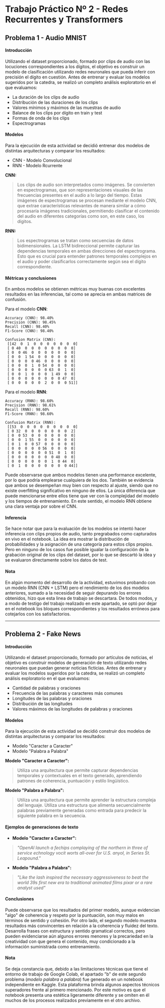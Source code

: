 # Trabajo Práctico Nº 2 - Redes Recurrentes y Transformers

## Problema 1 - Audio MNIST

#### Introducción

Utilizando el dataset proporcionado, formado por clips de audio con las locuciones correspondientes a los dígitos, el objetivo es construir un modelo de clasificación utilizando redes neuronales que pueda inferir con precisión el dígito en cuestión. 
Antes de entrenar y evaluar los modelos sugeridos por la catedra, se realizó un completo análisis exploratorio en el que evaluamos:
* La duración de los clips de audio
* Distribución de las duraciones de los clips
* Valores mínimos y máximos de las muestras de audio
* Balance de los clips por dígito en train y test
* Formas de onda de los clips
* Espectrogramas

#### **Modelos**

Para la ejecución de esta actividad se decidió entrenar dos modelos de distintas arquitecturas y comparar los resultados:
* CNN - Modelo Convolucional
* RNN - Modelo Rcurrente 

**CNN:** 
> Los clips de audio son interpretados como imágenes.
> Se convierten en espectrogramas, que son representaciones visuales de las frecuencias presentes en el audio a lo largo del tiempo.
> Estas imágenes de espectrogramas se procesan mediante el modelo CNN, que extrae características relevantes de manera similar a cómo procesaría imágenes tradicionales, permitiendo clasificar el contenido del audio en diferentes categorías como son, en este caso, los dígitos.

**RNN:**
> Los espectrogramas se tratan como secuencias de datos bidimensionales.
> La LSTM bidireccional permite capturar las dependencias temporales en ambas direcciones del espectrograma.
> Esto que es crucial para entender patrones temporales complejos en el audio y poder clasificarlos correctamente según sea el dígito correspondiente.


#### Métricas y conclusiones
En ambos modelos se obtienen métricas muy buenas con excelentes resultados en las inferencias, tal como se aprecia en ambas matrices de confusión. 

Para el modelo **CNN**:
```
Accuracy (CNN): 98.40%
Precision (CNN): 98.45%
Recall (CNN): 98.40%
F1-Score (CNN): 98.40%

Confusion Matrix (CNN):
 [[42  0  1  0  0  0  0  0  0  0]
 [ 0 40  0  0  0  0  0  0  0  0]
 [ 0  0 46  0  0  0  0  0  0  0]
 [ 0  0  1 54  0  0  0  0  0  0]
 [ 0  0  0  0 46  0  0  0  0  0]
 [ 0  0  0  1  0 54  0  0  0  0]
 [ 0  0  0  0  0  0 63  0  1  0]
 [ 0  0  1  0  0  0  1 49  0  0]
 [ 0  0  0  0  0  0  0  0 47  0]
 [ 0  0  0  0  0  2  0  0  0 51]]
```

Para el modelo **RNN**:
```
Accuracy (RNN): 98.60%
Precision (RNN): 98.61%
Recall (RNN): 98.60%
F1-Score (RNN): 98.60%

Confusion Matrix (RNN):
 [[53  0  0  0  0  0  0  0  0  0]
 [ 0 32  0  0  0  0  0  0  0  2]
 [ 0  0 53  0  0  0  0  0  0  0]
 [ 0  0  1 55  0  0  0  0  0  0]
 [ 0  1  0  0 57  0  0  0  0  0]
 [ 0  0  0  0  0 56  0  0  0  0]
 [ 0  0  0  0  0  0 51  0  1  0]
 [ 0  0  0  0  0  0  0 48  0  0]
 [ 0  0  0  0  0  0  1  0 44  0]
 [ 0  1  0  0  0  0  0  0  0 44]]
```

Puede observarse que ambos modelos tienen una performance excelente, por lo que podría emplearse cualquiera de los dos. 
También se evidencia que ambos se desempeñan muy bien con respecto al ajuste, siendo que no existe overfitting significativo en ninguno de ellos.
La única diferencia que puede mencionarse entre ellos tiene que ver con la complejidad del modelo y los tiempos de entrenamiento. 
En este sentido, el modelo RNN obtiene una clara ventaja por sobre el CNN.

#### Inferencia
Se hace notar que para la evaluación de los modelos se intentó hacer inferencia con clips propios de audio, tanto pregrabados como capturados en vivo en el notebook.
La idea era mostrar la  distribución de probabilidades y la asignación de una categoría para estos clips propios.
Pero en ninguno de los casos fue posible igualar la configuración de la grabación original de los clips del dataset, por lo que se descartó la idea y se evaluaron directamente sobre los datos de test.

#### Nota 
En algún momento del desarrollo de la actividad, estuvimos probando con un modelo RNN (CNN + LSTM) pero el rendimiento de los dos modelos anteriores, sumado a la necesidad de seguir depurando los errores obtenidos, hizo que esta linea de trabajo se descartara.
De todos modos, y a modo de testigo del trabajo realizado en este apartado, se optó por dejar en el notebook los bloques correspondientes y los resultados erróneos para cotejarlos con los satisfactorios.



---


## Problema 2 - Fake News

#### Introducción

Utilizando el dataset proporcionado, formado por artículos de noticias, el objetivo es construir modelos de generación de texto utilizando redes neuronales que puedan generar noticias ficticias. 
Antes de entrenar y evaluar los modelos sugeridos por la catedra, se realizó un completo análisis exploratorio en el que evaluamos:
* Cantidad de palabras y oraciones
* Frecuencia de las palabras y caracteres más comunes
* Longitudes de las palabras y oraciones
* Distribución de las longitudes
* Valores máximos de las longitudes de palabras y oraciones

#### **Modelos**

Para la ejecución de esta actividad se decidió construir dos modelos de distintas arquitecturas y comparar los resultados:
* Modelo "Caracter a Caracter"
* Modelo "Palabra a Palabra"

**Modelo "Caracter a Caracter":** 
> Utiliza una arquitectura que permite capturar dependencias temporales y contextuales en el texto generado, aprendiendo patrones de coherencia, puntuación y estilo lingüístico.

**Modelo "Palabra a Palabra":** 
> Utiliza una arquitectura que permite aprender la estructura compleja del lenguaje. Utiliza una estructura que alimenta secuencialmente palabras previamente generadas como entrada para predecir la siguiente palabra en la secuencia.


#### Ejemplos de generaciones de texto

* **Modelo "Caracter a Caracter":** 
> *"OpenAI launch a fechips complaying of the northern in three of service echnology vocit worts all-over for U.S. anyol, in Series St. Leapound."*

* **Modelo "Palabra a Palabra":** 
> *"Like the lash inspired the necessary aggressiveness to beat the world 39s first new era to traditional animated films pixar or a rare analyst used"*

#### Conclusiones
Puede observarse que los resultados del primer modelo, aunque evidencian "algo" de coherencia y respeto por la puntuación, son muy malos en términos de sentido y cohesión.
Por otro lado, el segundo modelo muestra resultados más convincentes en relación a la coherencia y fluidez del texto. 
Desarrolla frases con estructura y sentido gramatical correctos, pero pueden evidenciarse aún algunos errores menores y la precariedad en la creatividad con que genera el contenido, muy condicionado a la información suministrada como entrenamiento. 

#### Nota 
Se deja constancia que, debido a las limitaciones técnicas que tiene el entorno de trabajo de Google Colab, el apartado "b" de este segundo problema (*modelo palabra a palabra*) fue generado en un notebook independiente en Kaggle. 
Esta plataforma brinda algunos aspectos técnicos superadores frente al primero mencionado. Por este motivo es que el notebook presenta una estética ligeramente diferente y se omiten en él muchos de los procesos realizados previamente en el otro archivo.
